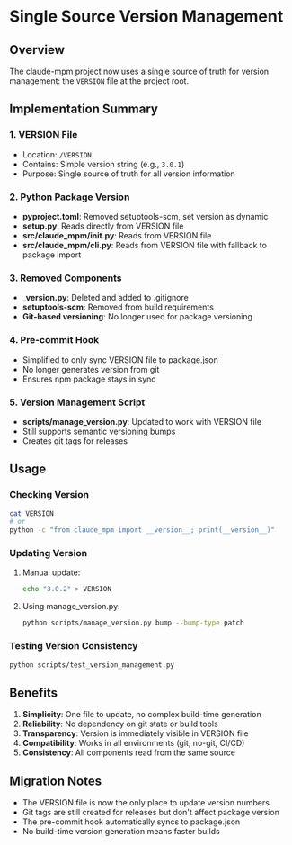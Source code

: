 # Single Source Version Management

## Overview

The claude-mpm project now uses a single source of truth for version management: the `VERSION` file at the project root.

## Implementation Summary

### 1. VERSION File
- Location: `/VERSION`
- Contains: Simple version string (e.g., `3.0.1`)
- Purpose: Single source of truth for all version information

### 2. Python Package Version
- **pyproject.toml**: Removed setuptools-scm, set version as dynamic
- **setup.py**: Reads directly from VERSION file
- **src/claude_mpm/__init__.py**: Reads from VERSION file
- **src/claude_mpm/cli.py**: Reads from VERSION file with fallback to package import

### 3. Removed Components
- **_version.py**: Deleted and added to .gitignore
- **setuptools-scm**: Removed from build requirements
- **Git-based versioning**: No longer used for package versioning

### 4. Pre-commit Hook
- Simplified to only sync VERSION file to package.json
- No longer generates version from git
- Ensures npm package stays in sync

### 5. Version Management Script
- **scripts/manage_version.py**: Updated to work with VERSION file
- Still supports semantic versioning bumps
- Creates git tags for releases

## Usage

### Checking Version
```bash
cat VERSION
# or
python -c "from claude_mpm import __version__; print(__version__)"
```

### Updating Version
1. Manual update:
   ```bash
   echo "3.0.2" > VERSION
   ```

2. Using manage_version.py:
   ```bash
   python scripts/manage_version.py bump --bump-type patch
   ```

### Testing Version Consistency
```bash
python scripts/test_version_management.py
```

## Benefits

1. **Simplicity**: One file to update, no complex build-time generation
2. **Reliability**: No dependency on git state or build tools
3. **Transparency**: Version is immediately visible in VERSION file
4. **Compatibility**: Works in all environments (git, no-git, CI/CD)
5. **Consistency**: All components read from the same source

## Migration Notes

- The VERSION file is now the only place to update version numbers
- Git tags are still created for releases but don't affect package version
- The pre-commit hook automatically syncs to package.json
- No build-time version generation means faster builds